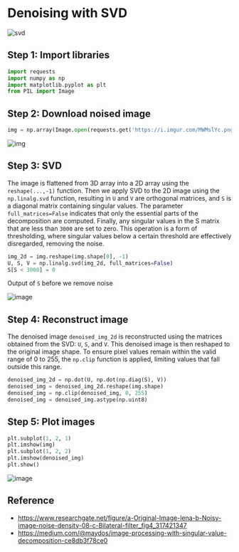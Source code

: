 # Denoising with SVD

![svd](https://github.com/hughiephan/DPL/assets/16631121/5383ea44-f295-4a6e-a13f-32fbe56ed67a)

## Step 1: Import libraries
```python
import requests
import numpy as np
import matplotlib.pyplot as plt
from PIL import Image
```

## Step 2: Download noised image 

```python
img = np.array(Image.open(requests.get('https://i.imgur.com/MWMslYc.png', stream=True).raw))
```

![img](https://i.imgur.com/MWMslYc.png)

## Step 3: SVD

The image is flattened from 3D array into a 2D array using the `reshape(...,-1)` function. Then we apply SVD to the 2D image using the `np.linalg.svd` function, resulting in `U` and `V` are orthogonal matrices, and `S` is a diagonal matrix containing singular values. The parameter `full_matrices=False` indicates that only the essential parts of the decomposition are computed. Finally, any singular values in the S matrix that are less than `3000` are set to zero. This operation is a form of thresholding, where singular values below a certain threshold are effectively disregarded, removing the noise.

```python
img_2d = img.reshape(img.shape[0], -1)
U, S, V = np.linalg.svd(img_2d, full_matrices=False)
S[S < 3000] = 0
```

Output of `S` before we remove noise

![image](https://github.com/hughiephan/DPL/assets/16631121/7b999612-2a08-42ea-b0de-74d7b327d8ac)


## Step 4: Reconstruct image

The denoised image `denoised_img_2d` is reconstructed using the matrices obtained from the SVD: `U`, `S`, and `V`. This denoised image is then reshaped to the original image shape. To ensure pixel values remain within the valid range of 0 to 255, the `np.clip` function is applied, limiting values that fall outside this range. 

```python
denoised_img_2d = np.dot(U, np.dot(np.diag(S), V))
denoised_img = denoised_img_2d.reshape(img.shape)
denoised_img = np.clip(denoised_img, 0, 255)
denoised_img = denoised_img.astype(np.uint8)
```

## Step 5: Plot images
```python
plt.subplot(1, 2, 1)
plt.imshow(img)
plt.subplot(1, 2, 2)
plt.imshow(denoised_img)
plt.show()
```

![image](https://github.com/hughiephan/DPL/assets/16631121/7f702758-0dd4-46ad-b29c-fbb653836f67)

## Reference
- https://www.researchgate.net/figure/a-Original-Image-lena-b-Noisy-image-noise-density-08-c-Bilateral-filter_fig4_317421347
- https://medium.com/@maydos/image-processing-with-singular-value-decomposition-ce8db3f78ce0
